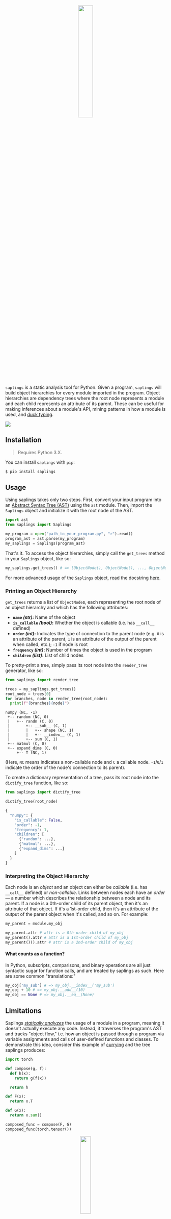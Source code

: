 <h1 align="center">
  <img width="30%" src="img/logo.png" />
  <br />
</h1>

`saplings` is a static analysis tool for Python. Given a program, `saplings` will build object hierarchies for every module imported in the program. Object hierarchies are dependency trees where the root node represents a module and each child represents an attribute of its parent. These can be useful for making inferences about a module's API, mining patterns in how a module is used, and [duck typing](https://en.wikipedia.org/wiki/Duck_typing).

<img src="img/demo.gif" />

<!-- This library also provides simple methods for calculating software metrics, including:

- Halstead Metrics (Volume, Difficulty, Estimated Length, etc.)
- Afferent and Efferent Couplings
- Abstractness
- Instability
- Function Rankings
- Cyclomatic Complexity
- Maintainability Index -->

## Installation

> Requires Python 3.X.

You can install `saplings` with `pip`:

```bash
$ pip install saplings
```

## Usage

Using saplings takes only two steps. First, convert your input program into an [Abstract Syntax Tree (AST)](https://en.wikipedia.org/wiki/Abstract_syntax_tree) using the `ast` module. Then, import the `Saplings` object and initialize it with the root node of the AST.

```python
import ast
from saplings import Saplings

my_program = open("path_to_your_program.py", "r").read()
program_ast = ast.parse(my_program)
my_saplings = Saplings(program_ast)
```

That's it. To access the object hierarchies, simply call the `get_trees` method in your `Saplings` object, like so:

```python
my_saplings.get_trees() # => [ObjectNode(), ObjectNode(), ..., ObjectNode()]
```

For more advanced usage of the `Saplings` object, read the docstring [here]().

### Printing an Object Hierarchy

`get_trees` returns a list of `ObjectNode`s, each representing the root node of an object hierarchy and which has the following attributes:
* **`name` _(str)_:** Name of the object
* **`is_callable` _(bool)_:** Whether the object is callable (i.e. has `__call__` defined)
* **`order` _(int)_:** Indicates the type of connection to the parent node (e.g. `0` is an attribute of the parent, `1` is an attribute of the output of the parent when called, etc.); `-1` if node is root
* **`frequency` _(int)_:** Number of times the object is used in the program
* **`children` _(list)_:** List of child nodes

To pretty-print a tree, simply pass its root node into the `render_tree` generator, like so:

```python
from saplings import render_tree

trees = my_saplings.get_trees()
root_node = trees[0]
for branches, node in render_tree(root_node):
  print(f"{branches}{node}")
```
```
numpy (NC, -1)
 +-- random (NC, 0)
 |   +-- randn (C, 0)
 |       +-- __sub__ (C, 1)
 |       |   +-- shape (NC, 1)
 |       |   +-- __index__ (C, 1)
 |       +-- sum (C, 1)
 +-- matmul (C, 0)
 +-- expand_dims (C, 0)
     +-- T (NC, 1)
```

(Here, `NC` means indicates a non-callable node and `C` a callable node. `-1`/`0`/`1` indicate the order of the node's connection to its parent).

To create a dictionary representation of a tree, pass its root node into the `dictify_tree` function, like so:

```python
from saplings import dictify_tree

dictify_tree(root_node)
```
```python
{
  "numpy": {
    "is_callable": False,
    "order": -1,
    "frequency": 1,
    "children": [
      {"random": ...},
      {"matmul": ...},
      {"expand_dims": ...}
    ]
  }
}
```

### Interpreting the Object Hierarchy

Each node is an _object_ and an object can either be _callable_ (i.e. has `__call__` defined) or _non-callable_. Links between nodes each have an _order_ –– a number which describes the relationship between a node and its parent. If a node is a 0th-order child of its parent object, then it's an attribute of that object. If it's a 1st-order child, then it's an attribute of the output of the parent object when it's called, and so on. For example:

```python
my_parent = module.my_obj

my_parent.attr # attr is a 0th-order child of my_obj
my_parent().attr # attr is a 1st-order child of my_obj
my_parent()().attr # attr is a 2nd-order child of my_obj
```

#### What counts as a function?

In Python, subscripts, comparisons, and binary operations are all just syntactic sugar for function calls, and are treated by saplings as such. Here are some common "translations:"

```python
my_obj['my_sub'] # => my_obj.__index__('my_sub')
my_obj + 10 # => my_obj.__add__(10)
my_obj == None # => my_obj.__eq__(None)
```

## Limitations

Saplings _[statically analyzes](https://en.wikipedia.org/wiki/Static_program_analysis)_ the usage of a module in a program, meaning it doesn't actually execute any code. Instead, it traverses the program's AST and tracks "object flow," i.e. how an object is passed through a program via variable assignments and calls of user-defined functions and classes. To demonstrate this idea, consider this example of [currying](https://en.wikipedia.org/wiki/Currying) and the tree saplings produces:

```python
import torch

def compose(g, f):
  def h(x):
    return g(f(x))

  return h

def F(x):
  return x.T

def G(x):
  return x.sum()

composed_func = compose(F, G)
composed_func(torch.tensor())
```

<p align="center">
  <img width="25%" src="img/currying.png" />
</p>

Saplings identifies `tensor` as an attribute of `torch`, then follows the object as it's passed into `composed_func`. Because saplings has an understanding of how `composed_func` is defined, it can analyze the object flow within the function and capture the `T` and `sum` sub-attributes.

While saplings can track object flow through many complex paths in a program, I haven't tested every edge case, and there are some situations where saplings produces inaccurate trees. Below is a list of all the failure modes I'm aware of (and currently working on fixing). If you discover a bug or missing feature that isn't listed here, please [create an issue](https://github.com/shobrook/saplings/issues/new) for it.

### Data Structures

As of right now, saplings can't track _assignments_ to comprehensions, generator expressions, dictionaries, lists, tuples, or sets. It can, however, track object flow _inside_ these data structures. For example, consider the following:

```python
import numpy as np

vectors = [np.array([0]), np.array([1]), np.array([2])]
vectors[0].mean()
```

Saplings can capture `array` and add it to the `numpy` object hierarchy, but it cannot capture `mean`, and thus produces the following tree:

<p align="center">
  <img width="25%" src="img/data_structures.png" />
</p>

This limitation can have some unexpected consequences. For example, functions that return multiple values with one `return` statement (e.g. `return a, b, c`) are actually returning tuples. Therefore, the output of those functions won't be tracked by saplings. The same logic applies to variable unpacking with `*` and `**`.

### Control Flow

Handling control flow is tricky. Tracking object flow in loops and conditionals requires making assumptions about what code actually executes. For example, consider the following:

```python
import numpy as np

for x in np.array([]):
  print(x.mean())
```

Because saplings only does _static_ analysis and doesn't do type inference, it doesn't know that `np.array([])` is an empty list, and that therefore the loop never executes. In this situation, capturing `mean` and adding the `__index__ -> mean` subtree to `numpy -> array` would be a false positive, since `x` (i.e. the output of `np.array().__index__()`) is never defined. To handle this, saplings _should_ branch out and produce two possible trees for this module –– one that assumes the loop doesn't execute, and one that assumes it does:

<p align="center">
  <img width="50%" src="img/for_loop.png" />
</p>

But as of right now, saplings will only produce the tree on the right –– that is, we assume the bodies of `for` loops are always executed (because they usually are).

Below are the assumptions saplings makes for other control flow elements.

#### `while` loops

`while` loops are processed under the same assumption as `for` loops –– that is, the body of the loop is assumed to execute.

#### `if`/`else` blocks

Saplings processes `if` and `else` blocks more conservatively than loops. It tracks object flow within these blocks but doesn't allow changes to the namespace to persist into the parent scope. For example, given:

```python
import numpy as np

X = np.array([1, 2, 3])

if condition:
  X = np.matrix([1, 2, 3])
else:
  print(X.mean())
  X = None
  Y = np.array([1, 2, 3])

print(X.sum())
print(Y.max())
```

saplings will produce the following tree:

<p align="center">
  <img width="40%" src="img/if_else_1.png" />
</p>

Notice how the value of `X` is unreliable since we don't know if `condition` is `True` or `False`. To handle this, saplings simply stops tracking any variable that's defined in the outer scope, like `X`, if it's modified inside an `if`/`else` block. Similarly, notice how there exists an execution path where `Y` is never defined and `Y.max()` throws an error. To handle this, saplings assumes that any variable defined inside an `if`/`else` block, such as `Y`, doesn't persist into the outer scope.

Both of these assumptions are made in attempt to reduce false positives and false negatives. But ideally, saplings would branch out and produce two separate trees for this module –– one that assumes the `if` block executes and another that assumes the `else` block executes, like so:

<p align="center">
  <img width="65%" src="img/if_else_2.png" />
</p>

#### `try`/`except` blocks

`try`/`except` blocks are handled similarly to `if`/`else` blocks –– that is, changes to the namespace made in either block do not persist in the outer scope.

Notably, `try` and `else` blocks are treated as a single block, since `else` is only executed if `try` executes without exceptions. And `finally` blocks are treated as separate from the control flow, since code in here always executes regardless of whether an exception is thrown.

#### `return`, `break`, and `continue` statements

All code underneath a `return`, `break`, or `continue` statement is assumed not to execute and will not be analyzed. For example, consider this:

```python
import numpy as np

for x in range(10):
  y = np.array([x])
  continue
  y.mean()
```

It may be the case that `mean` is actually an attribute of `np.array`, but saplings will not capture this since `y.mean()` is never executed.

Notably, saplings doesn't apply this assumption to statements inside control flow blocks. For example, if the `continue` statement above was changed to:

```python
if condition:
  continue
```  

Then `mean` _would_ be captured by saplings as an attribute of `np.array`.

### Functions

<!--#### Conditional return types

`saplings` can generally track module and user-defined functions, but there are some edge cases it cannot handle. For example, because module functions must be treated as black-boxes to `saplings`, conditional return types cannot be accounted for. Consider the following code and trees that saplings produces:

```python
import my_module

my_module.foo(5).attr1()
my_module.foo(10).attr2()
```

However, suppose `my_module.foo` is defined in the backend as:

```python
def foo(x):
  if x <= 5:
    return ObjectA()
  else:
    return ObjectB()
```

and `ObjectB` doesn't have `attr1` as an attribute. Then, saplings will have incorrectly treated `attr1` and `attr2` as attributes of the same object.-->

#### Recursion

Saplings cannot process recursive function calls. Consider the following example:

```python
import some_module

def my_recursive_func(input):
  if input > 5:
    return my_recursive_func(input - 1)
  elif input > 1:
    return some_module.foo
  else:
    return some_module.bar

output = my_recursive_func(5)
output.attr()
```

We know this function returns `some_module.foo`, but saplings cannot tell which base case is hit, and therefore can't track the output. To avoid false positives, we assume this function returns nothing, and thus `attr` will not be captured and added to the object hierarchy. The tree saplings produces is:

<p align="center">
  <img width="35%" src="img/recursion.png" />
</p>

#### Generators

Generators aren't processed as iterables. Instead, saplings ignores `yield`/`yield from` statements and treats the generator like a normal function. For example, given:

```python
import some_module

def my_generator():
  yield from some_module.some_items

for item in my_generator():
  print(item.name)
```

`__index__ -> name` won't be added as a subtree to `some_module -> some_items`, and so the tree produced by saplings will look like this:

<p align="center">
  <img width="35%" src="img/generators.png" />
</p>

Notably, this limitation will only produce false negatives –– not false positives.

#### Anonymous Functions

While the _bodies_ of anonymous (`lambda`) functions are processed, object flow through assignments and calls of those functions is not tracked. For example, given:

```python
import numpy as np

trans_diag = lambda x: np.diagonal(x.T)
trans_diag(np.random.randn(5, 5))
```

saplings will produce the following tree:

<p align="center">
  <img width="45%" src="img/anonymous.png" />
</p>

Notice that `T` is not captured as an attribute of `numpy.random.randn`, but `diagonal` is captured as an attribute of `numpy`. This is because the body of the `lambda` function is processed by saplings, but the assignment to `trans_diag` is not recognized, and therefore the function call is not processed.

### Classes

Saplings can track object flow in static, class, and instance methods, getter and setter methods, class and instance variables, classes defined within classes, and class closures (i.e. functions that return classes). Notably, it can keep track of the state of each instance of a user-defined class. Consider the following program and the tree saplings produces:

```python
import torch.nn as nn
from torch import tensor

class Perceptron(nn.Module):
  loss = None

  def __init__(self, in_channels, out_channels):
    super(Perceptron, self).__init__()
    self.layer = nn.Linear(in_channels, out_channels)
    self.output = Perceptron.create_output_layer()

  @staticmethod
  def create_output_layer():
    def layer(x):
      return x.mean()

    return layer

  @classmethod
  def calculate_loss(cls, output, target):
    cls.loss = output - target
    return cls.loss

  def __call__(self, x):
    x = self.layer(x)
    return self.output(x)

model = Perceptron(1, 8)
output = model(tensor([10]))
loss = Perceptron.calculate_loss(output, 8)
```

<p align="center">
  <img width="50%" src="img/class.png" />
</p>

While saplings can handle many common usage patterns for user-defined classes, such as the ones above, there are some things saplings can't handle yet. Below are all the limitations I'm aware of:

#### Class Modifications

In the example above, calling the class method `Perceptron.calculate_loss` should change the value of the class variable `loss`. However, saplings cannot track modifications to a class when it's passed into a function. Saplings _can_ handle when a class is modified in the scope in which it was defined, like so:

```python
Perceptron.loss = tensor()
Perceptron.loss.item()
```

Here, `item` would be captured and added to the tree as an attribute of `tensor`. But if the class is modified via an alias, like so:

```python
NeuralNet = Perceptron
NeuralNet.loss = tensor()
Perceptron.loss.item()
```

Then saplings won't capture `item`. Saplings also can't propagate class modifications to existing instances of the class. For example, continuing the code above:

```python
model = Perceptron(1, 8)
Perceptron.loss = tensor()
model.loss.item()
```

Because the change to `loss`, a class variable, won't propagate to `model`, an instance of `Perceptron`, `item` won't be captured as an attribute of `tensor`.

#### Inheritance

Saplings cannot recognize inherited methods or variables in user-defined classes. For example, given:

```python
import some_module

class MyClass(module.Foo):
  def __init__(self, x):
    self.bar(x)
```

saplings will not recognize `bar` as an attribute of `module.Foo`, despite `bar` being an inherited method. This limitation also holds true when the base class is user-defined.

#### Metaclasses

Once I learn what metaclasses actually are and how to use them, I'll get around to handling them in saplings. But for now this is on the bottom of my to-do list since 99.9% of Python users also don't know what the hell metaclasses are.

### Miscellaneous

#### `global` and `nonlocal` statements

`global` statement are used inside functions to declare a variable to be in the global namespace. But saplings doesn't recognize these statements and change the namespace accordingly. For example, given:

```python
import some_module

my_var = some_module.foo

def my_func():
  global my_var
  my_var = None

my_func()
my_var.bar()
```

saplings will produce a tree with `bar` as an attribute of `foo`. This would be a false positive since calling `my_func` sets `my_var` to `None`, and of course `None` doesn't have `bar` as an attribute.

`nonlocal` statements are similar to `global`s, except they allow you to modify variables declared in outer scopes. And like `global`s, saplings doesn't recognize `nonlocal` statements.

#### Built-in functions

None of Python's [built-in functions](https://docs.python.org/3/library/functions.html) are recognized by saplings. For example, consider the `enumerate` function:

```python
import some_module

for index, item in enumerate(some_module.items):
  print(item.some_attr)
```

saplings won't capture `attr` as an attribute of `some_module.items.__iter__`, which it would have if `some_module.items` wasn't wrapped by `enumerate`.

